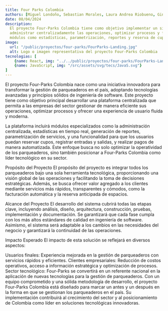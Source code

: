 ```yaml
---
title: Four Parks Colombia
authors: [Miguel Londoño, Sebastian Morales, Laura Andrea Riobueno, Ginneidy Camila Leon, Johan David Ebratt]
date: 08/04/2024
description:
  El proyecto Four-Parks Colombia tiene como objetivo implementar un sistema de gestión para parqueaderos que permita
  administrar centralizadamente las operaciones, optimizar procesos y facilitar la experiencia del usuario mediante
  módulos como estadísticas, parametrización, reportes y reserva de cupos.
image:
  url: "/public/proyectos/four-parks/FourParks-Landing.jpg"
  alt: Logo o imagen representativa del proyecto Four-Parks Colombia
tecnologias: [
    {name: React, img: "../../public/proyectos/four-parks/FourParks-Landing.jpg"},
    {name: JavaScript, img: "/src/assets/svg/tecs/JavaS.svg"}
]
---
```


El proyecto Four-Parks Colombia nace como una iniciativa innovadora para transformar la gestión de parqueaderos en el país, adoptando tecnologías avanzadas y principios sólidos de ingeniería de software. Este proyecto tiene como objetivo principal desarrollar una plataforma centralizada que permita a las empresas del sector gestionar de manera eficiente sus operaciones, optimizar procesos y ofrecer una experiencia de usuario fluida y moderna.

La plataforma incluirá módulos especializados como la administración centralizada, estadísticas en tiempo real, generación de reportes, parametrización de servicios, y una funcionalidad para que los usuarios puedan reservar cupos, registrar entradas y salidas, y realizar pagos de manera automatizada. Este enfoque busca no solo optimizar la operatividad de los parqueaderos, sino también posicionar a Four-Parks Colombia como líder tecnológico en su sector.

Propósito del Proyecto
El propósito del proyecto es integrar todos los parqueaderos bajo una sola herramienta tecnológica, proporcionando una visión global de las operaciones y facilitando la toma de decisiones estratégicas. Además, se busca ofrecer valor agregado a los clientes mediante servicios más rápidos, transparentes y cómodos, como la facturación automática y la reserva anticipada de espacios.

Alcance del Proyecto
El desarrollo del sistema cubrirá todas las etapas clave, incluyendo análisis, diseño, arquitectura, construcción, pruebas, implementación y documentación. Se garantizará que cada fase cumpla con los más altos estándares de calidad en ingeniería de software. Asimismo, el sistema será adaptable a los cambios en las necesidades del negocio y garantizará la continuidad de las operaciones.

Impacto Esperado
El impacto de esta solución se reflejará en diversos aspectos:

Usuarios finales: Experiencia mejorada en la gestión de parqueaderos con servicios rápidos y eficientes.
Clientes empresariales: Reducción de costos operativos, acceso a información estratégica y optimización de procesos.
Sector tecnológico: Four-Parks se convertirá en un referente nacional en la aplicación de nuevas tecnologías para la gestión de parqueaderos.
Con un equipo comprometido y una sólida metodología de desarrollo, el proyecto Four-Parks Colombia está diseñado para marcar un antes y un después en la forma en que se gestionan los parqueaderos en el país. Su implementación contribuirá al crecimiento del sector y al posicionamiento de Colombia como líder en soluciones tecnológicas innovadoras.